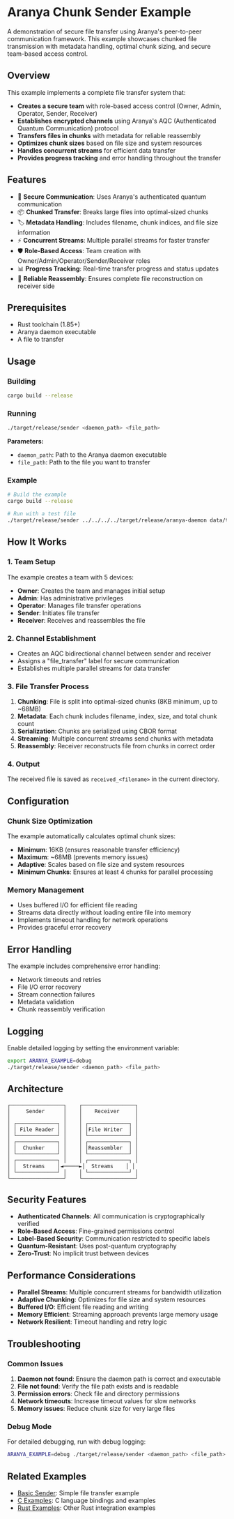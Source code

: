 # Aranya Chunk Sender Example

A demonstration of secure file transfer using Aranya's peer-to-peer communication framework. This example showcases chunked file transmission with metadata handling, optimal chunk sizing, and secure team-based access control.

## Overview

This example implements a complete file transfer system that:

- **Creates a secure team** with role-based access control (Owner, Admin, Operator, Sender, Receiver)
- **Establishes encrypted channels** using Aranya's AQC (Authenticated Quantum Communication) protocol
- **Transfers files in chunks** with metadata for reliable reassembly
- **Optimizes chunk sizes** based on file size and system resources
- **Handles concurrent streams** for efficient data transfer
- **Provides progress tracking** and error handling throughout the transfer

## Features

- 🔐 **Secure Communication**: Uses Aranya's authenticated quantum communication
- 📦 **Chunked Transfer**: Breaks large files into optimal-sized chunks
- 🏷️ **Metadata Handling**: Includes filename, chunk indices, and file size information
- ⚡ **Concurrent Streams**: Multiple parallel streams for faster transfer
- 🛡️ **Role-Based Access**: Team creation with Owner/Admin/Operator/Sender/Receiver roles
- 📊 **Progress Tracking**: Real-time transfer progress and status updates
- 🔄 **Reliable Reassembly**: Ensures complete file reconstruction on receiver side

## Prerequisites

- Rust toolchain (1.85+)
- Aranya daemon executable
- A file to transfer

## Usage

### Building

```bash
cargo build --release
```

### Running

```bash
./target/release/sender <daemon_path> <file_path>
```

**Parameters:**
- `daemon_path`: Path to the Aranya daemon executable
- `file_path`: Path to the file you want to transfer

### Example

```bash
# Build the example
cargo build --release

# Run with a test file
./target/release/sender ../../../../target/release/aranya-daemon data/test.yaml
```

## How It Works

### 1. Team Setup
The example creates a team with 5 devices:
- **Owner**: Creates the team and manages initial setup
- **Admin**: Has administrative privileges
- **Operator**: Manages file transfer operations
- **Sender**: Initiates file transfer
- **Receiver**: Receives and reassembles the file

### 2. Channel Establishment
- Creates an AQC bidirectional channel between sender and receiver
- Assigns a "file_transfer" label for secure communication
- Establishes multiple parallel streams for data transfer

### 3. File Transfer Process
1. **Chunking**: File is split into optimal-sized chunks (8KB minimum, up to ~68MB)
2. **Metadata**: Each chunk includes filename, index, size, and total chunk count
3. **Serialization**: Chunks are serialized using CBOR format
4. **Streaming**: Multiple concurrent streams send chunks with metadata
5. **Reassembly**: Receiver reconstructs file from chunks in correct order

### 4. Output
The received file is saved as `received_<filename>` in the current directory.

## Configuration

### Chunk Size Optimization

The example automatically calculates optimal chunk sizes:
- **Minimum**: 16KB (ensures reasonable transfer efficiency)
- **Maximum**: ~68MB (prevents memory issues)
- **Adaptive**: Scales based on file size and system resources
- **Minimum Chunks**: Ensures at least 4 chunks for parallel processing

### Memory Management

- Uses buffered I/O for efficient file reading
- Streams data directly without loading entire file into memory
- Implements timeout handling for network operations
- Provides graceful error recovery

## Error Handling

The example includes comprehensive error handling:
- Network timeouts and retries
- File I/O error recovery
- Stream connection failures
- Metadata validation
- Chunk reassembly verification

## Logging

Enable detailed logging by setting the environment variable:
```bash
export ARANYA_EXAMPLE=debug
./target/release/sender <daemon_path> <file_path>
```

## Architecture

```
┌─────────────────┐    ┌─────────────────┐
│     Sender      │    │    Receiver     │
│                 │    │                 │
│ ┌─────────────┐ │    │ ┌─────────────┐ │
│ │ File Reader │ │    │ │File Writer  │ │
│ └─────────────┘ │    │ └─────────────┘ │
│ ┌─────────────┐ │    │ ┌─────────────┐ │
│ │  Chunker    │ │    │ │Reassembler  │ │
│ └─────────────┘ │    │ └─────────────┘ │
│ ┌─────────────┐ │    │ ┌─────────────┐ │
│ │  Streams    │◄─────►│  Streams    │ │
│ └─────────────┘ │    │ └─────────────┘ │
└─────────────────┘    └─────────────────┘
```

## Security Features

- **Authenticated Channels**: All communication is cryptographically verified
- **Role-Based Access**: Fine-grained permissions control
- **Label-Based Security**: Communication restricted to specific labels
- **Quantum-Resistant**: Uses post-quantum cryptography
- **Zero-Trust**: No implicit trust between devices

## Performance Considerations

- **Parallel Streams**: Multiple concurrent streams for bandwidth utilization
- **Adaptive Chunking**: Optimizes for file size and system resources
- **Buffered I/O**: Efficient file reading and writing
- **Memory Efficient**: Streaming approach prevents large memory usage
- **Network Resilient**: Timeout handling and retry logic

## Troubleshooting

### Common Issues

1. **Daemon not found**: Ensure the daemon path is correct and executable
2. **File not found**: Verify the file path exists and is readable
3. **Permission errors**: Check file and directory permissions
4. **Network timeouts**: Increase timeout values for slow networks
5. **Memory issues**: Reduce chunk size for very large files

### Debug Mode

For detailed debugging, run with debug logging:
```bash
ARANYA_EXAMPLE=debug ./target/release/sender <daemon_path> <file_path>
```

## Related Examples

- [Basic Sender](../sender/): Simple file transfer example
- [C Examples](../../c/): C language bindings and examples
- [Rust Examples](../): Other Rust integration examples
